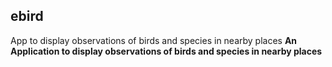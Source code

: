 ## ebird
App to display observations of birds and species in nearby places
**An Application to display observations of birds and species in nearby places**
